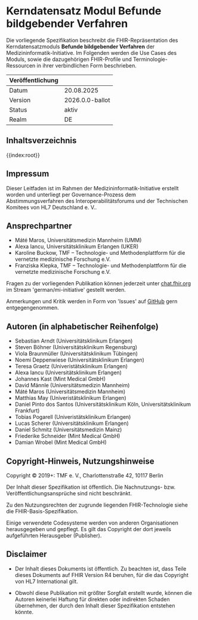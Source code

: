 # Kerndatensatz Modul Befunde bildgebender Verfahren

Die vorliegende Spezifikation beschreibt die FHIR-Repräsentation des Kerndatensatzmoduls **Befunde bildgebender Verfahren** der Medizininformatik-Initiative.
Im Folgenden werden die Use Cases des Moduls, sowie die dazugehörigen FHIR-Profile und Terminologie-Ressourcen in ihrer verbindlichen Form beschrieben.

| Veröffentlichung   |   |
|---------|---|
| Datum   | 20.08.2025 |
| Version | 2026.0.0-ballot |
| Status  | aktiv      |
| Realm   | DE          | 

## Inhaltsverzeichnis

{{index:root}}

## Impressum
Dieser Leitfaden ist im Rahmen der Medizininformatik-Initiative erstellt worden und unterliegt per Governance-Prozess dem Abstimmungsverfahren des Interoperabilitätsforums und der Technischen Komitees von HL7 Deutschland e. V..

## Ansprechpartner
* Máté Maros, Universitätsmedizin Mannheim (UMM)
* Alexa Iancu, Universitätsklinikum Erlangen (UKER)
* Karoline Buckow, TMF – Technologie- und Methodenplattform für die vernetzte medizinische Forschung e.V.
* Franziska Klepka, TMF – Technologie- und Methodenplattform für die vernetzte medizinische Forschung e.V.

Fragen zu der vorliegenden Publikation können jederzeit unter [chat.fhir.org](https://chat.fhir.org/) im Stream 'german/mi-initiative' gestellt werden.

Anmerkungen und Kritik werden in Form von 'Issues' auf [GitHub](https://github.com/medizininformatik-initiative/kerndatensatz-bildgebung/issues) gern entgegengenommen.


## Autoren (in alphabetischer Reihenfolge)

* Sebastian Arndt (Universitätsklinikum Erlangen)
* Steven Böhner (Universitätsklinikum Regensburg)
* Viola Braunmüller (Universitätsklinikum Tübingen)
* Noemi Deppenwiese (Universitätsklinikum Erlangen)
* Teresa Graetz (Univeristätsklinikum Erlangen)
* Alexa Iancu (Universitätsklinikum Erlangen)
* Johannes Kast (Mint Medical GmbH)
* David Männle (Universitätsmedizin Mannheim)
* Máté Maros (Universitätsmedizin Mannheim)
* Matthias May (Univeristätsklinikum Erlangen)
* Daniel Pinto dos Santos (Universitätsklinikum Köln, Universitätsklinikum Frankfurt)
* Tobias Pogarell (Univeristätsklinikum Erlangen)
* Lucas Scherer (Universitätsklinikum Erlangen)
* Daniel Schmitz (Universitätsmedizin Mainz)
* Friederike Schneider (Mint Medical GmbH)
* Damian Wrobel (Mint Medical GmbH)


## Copyright-Hinweis, Nutzungshinweise
Copyright © 2019+: TMF e. V., Charlottenstraße 42, 10117 Berlin

Der Inhalt dieser Spezifikation ist öffentlich. Die Nachnutzungs- bzw. Veröffentlichungsansprüche sind nicht beschränkt.

Zu den Nutzungsrechten der zugrunde liegenden FHIR-Technologie siehe die FHIR-Basis-Spezifikation.

Einige verwendete Codesysteme werden von anderen Organisationen herausgegeben und gepflegt. Es gilt das Copyright der dort jeweils aufgeführten Herausgeber (Publisher).

## Disclaimer
* Der Inhalt dieses Dokuments ist öffentlich. Zu beachten ist, dass Teile dieses Dokuments auf FHIR Version R4 beruhen, für die das Copyright von HL7 International gilt.

* Obwohl diese Publikation mit größter Sorgfalt erstellt wurde, können die Autoren keinerlei Haftung für direkten oder indirekten Schaden übernehmen, der durch den Inhalt dieser Spezifikation entstehen könnte.

